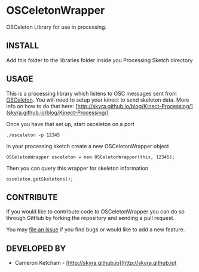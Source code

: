 OSCeletonWrapper
================

OSCeleton Library for use in processing.

INSTALL
-------

Add this folder to the libraries folder inside you Processing Sketch directory

USAGE
-----

This is a processing library which listens to OSC messages sent from
[OSCeleton](https://github.com/Sensebloom/OSCeleton). You will need to
setup your kinect to send skeleton data. More info on how to do that here:
[http://skyra.github.io/blog/Kinect-Processing/](skyra.github.io/blog/Kinect-Processing/)

Once you have that set up, start osceleton on a port

    ./osceleton -p 12345
    
In your processing sketch create a new OSCeletonWrapper object

    OSCeletonWrapper osceleton = new OSCeletonWrapper(this, 12345);

Then you can query this wrapper for skeleton information

    osceleton.getSkeletons();

CONTRIBUTE
----------

If you would like to contribute code to OSCeletonWrapper you can do so through
GitHub by forking the repository and sending a pull request.

You may [file an issue](https://github.com/cketcham/OSCeletonWrapper/issues/new)
if you find bugs or would like to add a new feature.


DEVELOPED BY
------------

* Cameron Ketcham - [http://skyra.github.io](http://skyra.github.io)

